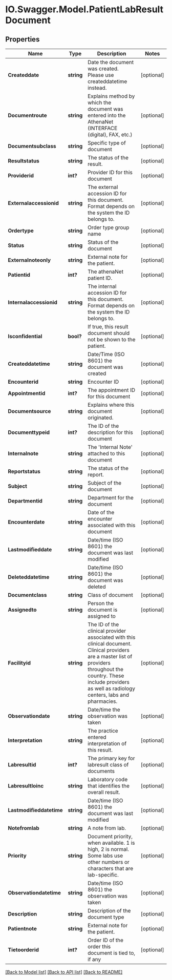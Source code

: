 # IO.Swagger.Model.PatientLabResultDocument
## Properties

Name | Type | Description | Notes
------------ | ------------- | ------------- | -------------
**Createddate** | **string** | Date the document was created. Please use createddatetime instead. | [optional] 
**Documentroute** | **string** | Explains method by which the document was entered into the AthenaNet (INTERFACE (digital), FAX, etc.) | [optional] 
**Documentsubclass** | **string** | Specific type of document | [optional] 
**Resultstatus** | **string** | The status of the result. | [optional] 
**Providerid** | **int?** | Provider ID for this document | [optional] 
**Externalaccessionid** | **string** | The external accession ID for this document. Format depends on the system the ID belongs to. | [optional] 
**Ordertype** | **string** | Order type group name | [optional] 
**Status** | **string** | Status of the document | [optional] 
**Externalnoteonly** | **string** | External note for the patient. | [optional] 
**Patientid** | **int?** | The athenaNet patient ID. | [optional] 
**Internalaccessionid** | **string** | The internal accession ID for this document. Format depends on the system the ID belongs to. | [optional] 
**Isconfidential** | **bool?** | If true, this result document should not be shown to the patient. | [optional] 
**Createddatetime** | **string** | Date/Time (ISO 8601) the document was created | [optional] 
**Encounterid** | **string** | Encounter ID | [optional] 
**Appointmentid** | **int?** | The appointment ID for this document | [optional] 
**Documentsource** | **string** | Explains where this document originated. | [optional] 
**Documenttypeid** | **int?** | The ID of the description for this document | [optional] 
**Internalnote** | **string** | The &#x27;Internal Note&#x27; attached to this document | [optional] 
**Reportstatus** | **string** | The status of the report. | [optional] 
**Subject** | **string** | Subject of the document | [optional] 
**Departmentid** | **string** | Department for the document | [optional] 
**Encounterdate** | **string** | Date of the encounter associated with this document | [optional] 
**Lastmodifieddate** | **string** | Date/time (ISO 8601) the document was last modified | [optional] 
**Deleteddatetime** | **string** | Date/time (ISO 8601) the document was deleted | [optional] 
**Documentclass** | **string** | Class of document | [optional] 
**Assignedto** | **string** | Person the document is assigned to | [optional] 
**Facilityid** | **string** | The ID of the clinical provider associated with this clinical document. Clinical providers are a master list of providers throughout the country. These include providers as well as radiology centers, labs and pharmacies. | [optional] 
**Observationdate** | **string** | Date/time the observation was taken | [optional] 
**Interpretation** | **string** | The practice entered interpretation of this result. | [optional] 
**Labresultid** | **int?** | The primary key for labresult class of documents | [optional] 
**Labresultloinc** | **string** | Laboratory code that identifies the overall result. | [optional] 
**Lastmodifieddatetime** | **string** | Date/time (ISO 8601) the document was last modified | [optional] 
**Notefromlab** | **string** | A note from lab. | [optional] 
**Priority** | **string** | Document priority, when available. 1 is high, 2 is normal. Some labs use other numbers or characters that are lab-specific. | [optional] 
**Observationdatetime** | **string** | Date/time (ISO 8601) the observation was taken | [optional] 
**Description** | **string** | Description of the document type | [optional] 
**Patientnote** | **string** | External note for the patient. | [optional] 
**Tietoorderid** | **int?** | Order ID of the order this document is tied to, if any | [optional] 

[[Back to Model list]](../README.md#documentation-for-models) [[Back to API list]](../README.md#documentation-for-api-endpoints) [[Back to README]](../README.md)

